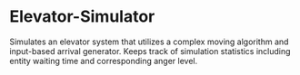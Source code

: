 # Elevator-Simulator
Simulates an elevator system that utilizes a complex moving algorithm and input-based arrival generator. 
Keeps track of simulation statistics including entity waiting time and corresponding anger level.
